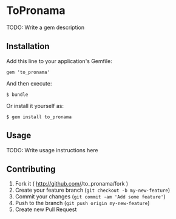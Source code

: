 # ToPronama

TODO: Write a gem description

## Installation

Add this line to your application's Gemfile:

    gem 'to_pronama'

And then execute:

    $ bundle

Or install it yourself as:

    $ gem install to_pronama

## Usage

TODO: Write usage instructions here

## Contributing

1. Fork it ( http://github.com/<my-github-username>/to_pronama/fork )
2. Create your feature branch (`git checkout -b my-new-feature`)
3. Commit your changes (`git commit -am 'Add some feature'`)
4. Push to the branch (`git push origin my-new-feature`)
5. Create new Pull Request
